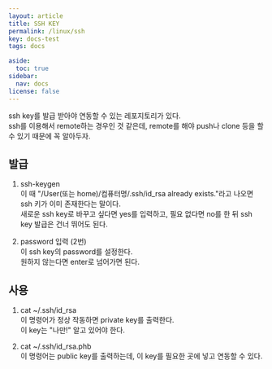 ```yaml
---
layout: article
title: SSH KEY
permalink: /linux/ssh
key: docs-test
tags: docs

aside:
  toc: true
sidebar:
  nav: docs
license: false
---
```

<!--more-->
ssh key를 발급 받아야 연동할 수 있는 레포지토리가 있다.  
ssh를 이용해서 remote하는 경우인 것 같은데, remote를 해야 push나 clone 등을 할 수 있기 때문에 꼭 알아두자.  

## 발급
1. ssh-keygen  
이 때 "/User(또는 home)/컴퓨터명/.ssh/id_rsa already exists."라고 나오면 ssh 키가 이미 존재한다는 말이다.  
새로운 ssh key로 바꾸고 싶다면 yes를 입력하고, 필요 없다면 no를 한 뒤 ssh key 발급은 건너 뛰어도 된다.  

2. password 입력 (2번)  
이 ssh key의 password를 설정한다.  
원하지 않는다면 enter로 넘어가면 된다.  

## 사용
1. cat ~/.ssh/id_rsa  
이 명령어가 정상 작동하면 private key를 출력한다.  
이 key는 "나만!" 알고 있어야 한다.  

2. cat ~/.ssh/id_rsa.phb  
이 명령어는 public key를 출력하는데, 이 key를 필요한 곳에 넣고 연동할 수 있다.  

